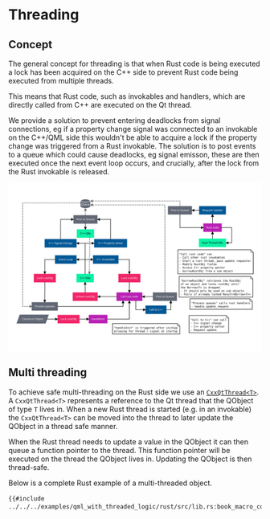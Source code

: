 <!--
SPDX-FileCopyrightText: 2022 Klarälvdalens Datakonsult AB, a KDAB Group company <info@kdab.com>
SPDX-FileContributor: Andrew Hayzen <andrew.hayzen@kdab.com>

SPDX-License-Identifier: MIT OR Apache-2.0
-->

# Threading

## Concept

The general concept for threading is that when Rust code is being executed a lock has been acquired on the C++ side to prevent Rust code being executed from multiple threads.

This means that Rust code, such as invokables and handlers, which are directly called from C++ are executed on the Qt thread.

We provide a solution to prevent entering deadlocks from signal connections, eg if a property change signal was connected to an invokable on the C++/QML side this wouldn't be able to acquire a lock if the property change was triggered from a Rust invokable. The solution is to post events to a queue which could cause deadlocks, eg signal emisson, these are then executed once the next event loop occurs, and crucially, after the lock from the Rust invokable is released.

<div style="background-color: white; padding: 1rem; text-align: center;">

![Threading Abstract](../images/threading_abstract.svg)

</div>

## Multi threading

To achieve safe multi-threading on the Rust side we use an [`CxxQtThread<T>`](../qobject/cxxqtthread.md).
A `CxxQtThread<T>` represents a reference to the Qt thread that the QObject of type `T` lives in.
When a new Rust thread is started (e.g. in an invokable) the `CxxQtThread<T>` can be moved into the thread to later update the QObject in a thread safe manner.

When the Rust thread needs to update a value in the QObject it can then queue a function pointer to the thread.
This function pointer will be executed on the thread the QObject lives in.
Updating the QObject is then thread-safe.

Below is a complete Rust example of a multi-threaded object.

```rust,ignore,noplayground
{{#include ../../../examples/qml_with_threaded_logic/rust/src/lib.rs:book_macro_code}}
```
